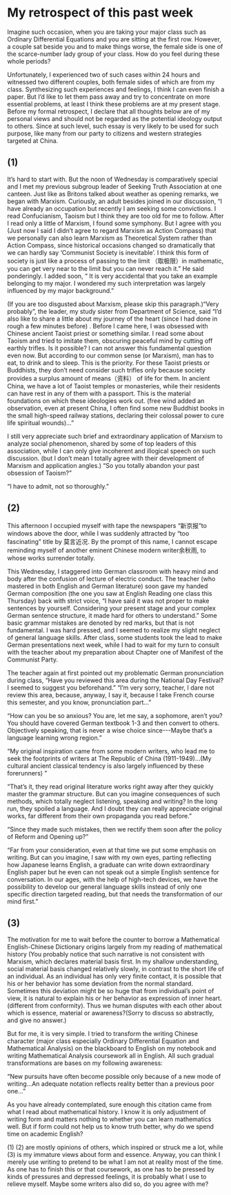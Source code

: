 # My retrospect of this past week

Imagine such occasion, when you are taking your major class such as Ordinary Differential Equations and you are sitting at the first row. However, a couple sat beside you and to make things worse, the female side is one of the scarce-number lady group of your class. How do you feel during these whole periods?

Unfortunately, I experienced two of such cases within 24 hours and witnessed two different couples, both female sides of which are from my class. Synthesizing such experiences and feelings, I think I can even finish a paper. But I’d like to let them pass away and try to concentrate on more essential problems, at least I think these problems are at my present stage. Before my formal retrospect, I declare that all thoughts below are of my personal views and should not be regarded as the potential ideology output to others. Since at such level, such essay is very likely to be used for such purpose, like many from our party to citizens and western strategies targeted at China.

## (1)

It’s hard to start with. But the noon of Wednesday is comparatively special and I met my previous subgroup leader of Seeking Truth Association at one canteen. Just like as Britons talked about weather as opening remarks, we began with Marxism. Curiously, an adult besides joined in our discussion, “I have already an occupation but recently I am seeking some convictions. I read Confucianism, Taoism but I think they are too old for me to follow. After I read only a little of Marxism, I found some symphony. But I agree with you (Just now I said I didn’t agree to regard Marxism as Action Compass) that we personally can also learn Marxism as Theoretical System rather than Action Compass, since historical occasions changed so dramatically that we can hardly say ‘Communist Society is inevitable’. I think this form of society is just like a process of passing to the limit （取极限）in mathematic, you can get very near to the limit but you can never reach it.” He said ponderingly. I added soon, “ It is very accidental that you take an example belonging to my major. I wondered my such interpretation was largely influenced by my major background.”

(If you are too disgusted about Marxism, please skip this paragraph.)“Very probably”, the leader, my study sister from Department of Science, said “I’d also like to share a little about my journey of the heart (since I had done in rough a few minutes before) . Before I came here, I was obsessed with Chinese ancient Taoist priest or something similar. I read some about Taoism and tried to imitate them, obscuring peaceful mind by cutting off earthly trifles. Is it possible? I can not answer this fundamental question even now. But according to our common sense (or Marxism), man has to eat, to drink and to sleep. This is the priority. For these Taoist priests or Buddhists, they don’t need consider such trifles only because society provides a surplus amount of means（资料） of life for them. In ancient China, we have a lot of Taoist temples or monasteries, while their residents can have rest in any of them with a passport. This is the material foundations on which these ideologies work out. (free wind added an observation, even at present China, I often find some new Buddhist books in the small high-speed railway stations, declaring their colossal power to cure life spiritual wounds)…”

I still very appreciate such brief and extraordinary application of Marxism to analyze social phenomenon, shared by some of top leaders of this association, while I can only give incoherent and illogical speech on such discussion. (but I don’t mean I totally agree with their development of Marxism and application angles.) “So you totally abandon your past obsession of Taoism?”

“I have to admit, not so thoroughly.”

## (2)

This afternoon I occupied myself with tape the newspapers “新京报”to windows above the door, while I was suddenly attracted by “too fascinating” title by 莫言近况. By the prompt of this name, I cannot escape reminding myself of another eminent Chinese modern writer余秋雨, to whose works surrender totally.

This Wednesday, I staggered into German classroom with heavy mind and body after the confusion of lecture of electric conduct. The teacher (who mastered in both English and German literature) soon gave my handed German composition  (the one you saw at English Reading one class this Thursday) back with strict voice, “I have said it was not proper to make sentences by yourself. Considering your present stage and your complex German sentence structure, it made hard for others to understand.” Some basic grammar mistakes are denoted by red marks, but that is not fundamental. I was hard pressed, and I seemed to realize my slight neglect of general language skills. After class, some students took the lead to make German presentations next week, while I had to wait for my turn to consult with the teacher about my preparation about Chapter one of Manifest of the Communist Party.

The teacher again at first pointed out my problematic German pronunciation during class, “Have you reviewed this area during the National Day Festival? I seemed to suggest you beforehand.”
“I’m very sorry, teacher, I dare not review this area, because, anyway, I say it, because I take French course this semester, and you know, pronunciation part…”

“How can you be so anxious? You are, let me say, a sophomore, aren’t you? You should have covered German textbook 1-3 and then convert to others. Objectively speaking, that is never a wise choice since---Maybe that’s a language learning wrong region.”

“My original inspiration came from some modern writers, who lead me to seek the footprints of writers at The Republic of China (1911-1949)…(My cultural ancient classical tendency is also largely influenced by these forerunners) ”

“That’s it, they read original literature works right away after they quickly master the grammar structure. But can you imagine consequences of such methods, which totally neglect listening, speaking and writing? In the long run, they spoiled a language. And I doubt they can really appreciate original works, far different from their own propaganda you read before.”

“Since they made such mistakes, then we rectify them soon after the policy of Reform and Opening up?”

“Far from your consideration, even at that time we put some emphasis on writing. But can you imagine, I saw with my own eyes, parting reflecting how Japanese learns English, a graduate can write down extraordinary English paper but he even can not speak out a simple English sentence for conversation. In our ages, with the help of high-tech devices, we have the possibility to develop our general language skills instead of only one specific direction targeted reading, but that needs the transformation of our mind first.”

## (3)

The motivation for me to wait before the counter to borrow a Mathematical English-Chinese Dictionary origins largely from my reading of mathematical history (You probably notice that such narrative is not consistent with Marxism, which declares material basis first. In my shallow understanding, social material basis changed relatively slowly, in contrast to the short life of an individual. As an individual has only very finite contact, it is possible that his or her behavior has some deviation from the normal standard. Sometimes this deviation might be so huge that from individual’s point of view, it is natural to explain his or her behavior as expression of inner heart. (different from conformity). Thus we human disputes with each other about which is essence, material or awareness?(Sorry to discuss so abstractly, and give no answer.)

But for me, it is very simple. I tried to transform the writing Chinese character (major class especially Ordinary Differential Equation and Mathematical Analysis) on the blackboard to English on my notebook and writing Mathematical Analysis coursework all in English. All such gradual transformations are bases on my following awareness:

“New pursuits have often become possible only because of a new mode of writing…An adequate notation reflects reality better than a previous poor one…”

As you have already contemplated, sure enough this citation came from what I read about mathematical history.  I know it is only adjustment of writing form and matters nothing to whether you can learn mathematics well. But if form could not help us to know truth better, why do we spend time on academic English?  

(1) (2) are mostly opinions of others, which inspired or struck me a lot, while (3) is my immature views about form and essence. Anyway, you can think I merely use writing to pretend to be what I am not at reality most of the time. As one has to finish this or that coursework, as one has to be pressed by kinds of pressures and depressed feelings, it is probably what I use to relieve myself. Maybe some writers also did so, do you agree with me? 

